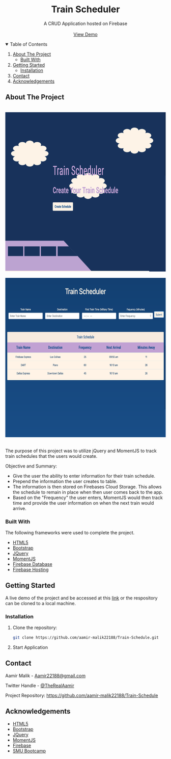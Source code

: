 <!-- PROJECT LOGO -->
  <h1 align="center">Train Scheduler</h1>

  <p align="center">
    A CRUD Application hosted on Firebase
    <br />
    <br />
    <a href="https://train-schedule-eb0d7.firebaseapp.com/">View Demo</a>
  </p>
</p>

<!-- TABLE OF CONTENTS -->
<details open="open">
  <summary>Table of Contents</summary>
  <ol>
    <li>
      <a href="#about-the-project">About The Project</a>
      <ul>
        <li><a href="#built-with">Built With</a></li>
      </ul>
    </li>
    <li>
      <a href="#getting-started">Getting Started</a>
      <ul>
        <li><a href="#installation">Installation</a></li>
      </ul>
    </li>
    <li><a href="#contact">Contact</a></li>
    <li><a href="#acknowledgements">Acknowledgements</a></li>
  </ol>
</details>

<!-- ABOUT THE PROJECT -->

## About The Project

<br />
<img src="public/images/Train-Scheduler-ReadMe.png" height="500" width="850">
<br />
<br />
<img src="public/images/scheduler-table.png" height="500" width="850">

<br />
<br />

The purpose of this project was to utilize jQuery and MomentJS to track train schedules that the users would create.

Objective and Summary:

- Give the user the ability to enter information for their train schedule.
- Prepend the information the user creates to table.
- The information is then stored on Firebases Cloud Storage. This allows the schedule to remain in place when then user comes back to the app.
- Based on the "Frequency" the user enters, MomentJS would then track time and provide the user information on when the next train would arrive.

### Built With

The following frameworks were used to complete the project.

- [HTML5](https://developer.mozilla.org/en-US/docs/Web/Guide/HTML/HTML5)
- [Bootstrap](https://getbootstrap.com)
- [JQuery](https://jquery.com)
- [MomentJS](https://momentjs.com/)
- [Firebase Database](https://firebase.google.com/docs/database)
- [Firebase Hosting](https://firebase.google.com/docs/hosting)

<!-- GETTING STARTED -->

## Getting Started

A live demo of the project and be accessed at this [link](https://train-schedule-eb0d7.firebaseapp.com/) or the respository can be cloned to a local machine.

### Installation

1. Clone the repository:
   ```sh
   git clone https://github.com/aamir-malik22188/Train-Schedule.git
   ```
2. Start Application

<!-- CONTACT -->

## Contact

Aamir Malik - Aamir22188@gmail.com

Twitter Handle - [@TheRealAamir](https://twitter.com/TheRealAamir)

Project Repository: https://github.com/aamir-malik22188/Train-Schedule

<!-- ACKNOWLEDGEMENTS -->

## Acknowledgements

- [HTML5](https://developer.mozilla.org/en-US/docs/Web/Guide/HTML/HTML5)
- [Bootstrap](https://getbootstrap.com)
- [JQuery](https://jquery.com)
- [MomentJS](https://momentjs.com/)
- [Firebase](https://firebase.google.com/)
- [SMU Bootcamp](https://techbootcamps.smu.edu/)
